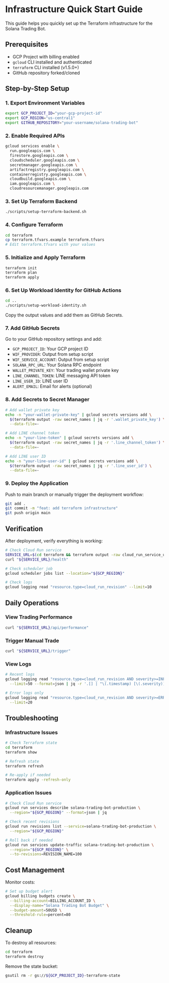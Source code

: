 # Infrastructure Quick Start Guide

This guide helps you quickly set up the Terraform infrastructure for the Solana Trading Bot.

## Prerequisites

- GCP Project with billing enabled
- `gcloud` CLI installed and authenticated
- `terraform` CLI installed (v1.5.0+)
- GitHub repository forked/cloned

## Step-by-Step Setup

### 1. Export Environment Variables

```bash
export GCP_PROJECT_ID="your-gcp-project-id"
export GCP_REGION="us-central1"
export GITHUB_REPOSITORY="your-username/solana-trading-bot"
```

### 2. Enable Required APIs

```bash
gcloud services enable \
  run.googleapis.com \
  firestore.googleapis.com \
  cloudscheduler.googleapis.com \
  secretmanager.googleapis.com \
  artifactregistry.googleapis.com \
  containerregistry.googleapis.com \
  cloudbuild.googleapis.com \
  iam.googleapis.com \
  cloudresourcemanager.googleapis.com
```

### 3. Set Up Terraform Backend

```bash
./scripts/setup-terraform-backend.sh
```

### 4. Configure Terraform

```bash
cd terraform
cp terraform.tfvars.example terraform.tfvars
# Edit terraform.tfvars with your values
```

### 5. Initialize and Apply Terraform

```bash
terraform init
terraform plan
terraform apply
```

### 6. Set Up Workload Identity for GitHub Actions

```bash
cd ..
./scripts/setup-workload-identity.sh
```

Copy the output values and add them as GitHub Secrets.

### 7. Add GitHub Secrets

Go to your GitHub repository settings and add:

- `GCP_PROJECT_ID`: Your GCP project ID
- `WIF_PROVIDER`: Output from setup script
- `WIF_SERVICE_ACCOUNT`: Output from setup script
- `SOLANA_RPC_URL`: Your Solana RPC endpoint
- `WALLET_PRIVATE_KEY`: Your trading wallet private key
- `LINE_CHANNEL_TOKEN`: LINE messaging API token
- `LINE_USER_ID`: LINE user ID
- `ALERT_EMAIL`: Email for alerts (optional)

### 8. Add Secrets to Secret Manager

```bash
# Add wallet private key
echo -n "your-wallet-private-key" | gcloud secrets versions add \
  $(terraform output -raw secret_names | jq -r '.wallet_private_key') \
  --data-file=-

# Add LINE channel token
echo -n "your-line-token" | gcloud secrets versions add \
  $(terraform output -raw secret_names | jq -r '.line_channel_token') \
  --data-file=-

# Add LINE user ID
echo -n "your-line-user-id" | gcloud secrets versions add \
  $(terraform output -raw secret_names | jq -r '.line_user_id') \
  --data-file=-
```

### 9. Deploy the Application

Push to main branch or manually trigger the deployment workflow:

```bash
git add .
git commit -m "feat: add terraform infrastructure"
git push origin main
```

## Verification

After deployment, verify everything is working:

```bash
# Check Cloud Run service
SERVICE_URL=$(cd terraform && terraform output -raw cloud_run_service_url)
curl "${SERVICE_URL}/health"

# Check scheduler job
gcloud scheduler jobs list --location="${GCP_REGION}"

# Check logs
gcloud logging read "resource.type=cloud_run_revision" --limit=10
```

## Daily Operations

### View Trading Performance

```bash
curl "${SERVICE_URL}/api/performance"
```

### Trigger Manual Trade

```bash
curl "${SERVICE_URL}/trigger"
```

### View Logs

```bash
# Recent logs
gcloud logging read "resource.type=cloud_run_revision AND severity>=INFO" \
  --limit=50 --format=json | jq -r '.[] | "\(.timestamp) [\(.severity)] \(.jsonPayload.message)"'

# Error logs only
gcloud logging read "resource.type=cloud_run_revision AND severity>=ERROR" \
  --limit=20
```

## Troubleshooting

### Infrastructure Issues

```bash
# Check Terraform state
cd terraform
terraform show

# Refresh state
terraform refresh

# Re-apply if needed
terraform apply -refresh-only
```

### Application Issues

```bash
# Check Cloud Run service
gcloud run services describe solana-trading-bot-production \
  --region="${GCP_REGION}" --format=json | jq

# Check recent revisions
gcloud run revisions list --service=solana-trading-bot-production \
  --region="${GCP_REGION}"

# Roll back if needed
gcloud run services update-traffic solana-trading-bot-production \
  --region="${GCP_REGION}" \
  --to-revisions=REVISION_NAME=100
```

## Cost Management

Monitor costs:

```bash
# Set up budget alert
gcloud billing budgets create \
  --billing-account=BILLING_ACCOUNT_ID \
  --display-name="Solana Trading Bot Budget" \
  --budget-amount=50USD \
  --threshold-rule=percent=80
```

## Cleanup

To destroy all resources:

```bash
cd terraform
terraform destroy
```

Remove the state bucket:

```bash
gsutil rm -r gs://${GCP_PROJECT_ID}-terraform-state
```